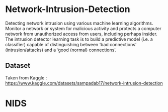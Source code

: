 # Network-Intrusion-Detection

Detecting network intrusion using various machine learning algorithms.
Monitor a network or system for malicious activity and protects a computer network from unauthorized access from users, including perhaps insider.
The intrusion detector learning task is to build a predictive model (i.e. a classifier) capable of distinguishing between ‘bad connections’ (intrusion/attacks) and a ‘good (normal) connections’.

## Dataset
Taken from Kaggle : https://www.kaggle.com/datasets/sampadab17/network-intrusion-detection
# NIDS
